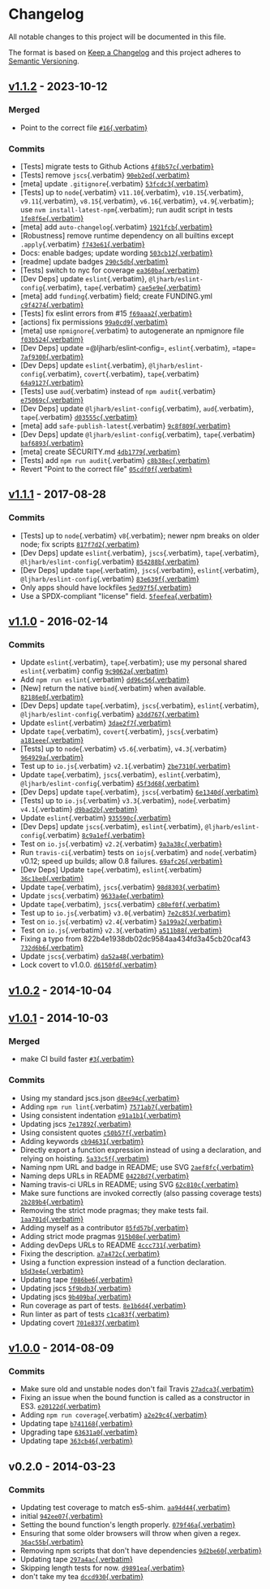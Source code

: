 # Changelog

All notable changes to this project will be documented in this file.

The format is based on [Keep a
Changelog](https://keepachangelog.com/en/1.0.0/) and this project
adheres to [Semantic Versioning](https://semver.org/spec/v2.0.0.html).

## [v1.1.2](https://github.com/ljharb/function-bind/compare/v1.1.1...v1.1.2) - 2023-10-12

### Merged

- Point to the correct file
  [`#16`{.verbatim}](https://github.com/ljharb/function-bind/pull/16)

### Commits

- \[Tests\] migrate tests to Github Actions
  [`4f8b57c`{.verbatim}](https://github.com/ljharb/function-bind/commit/4f8b57c02f2011fe9ae353d5e74e8745f0988af8)
- \[Tests\] remove `jscs`{.verbatim}
  [`90eb2ed`{.verbatim}](https://github.com/ljharb/function-bind/commit/90eb2edbeefd5b76cd6c3a482ea3454db169b31f)
- \[meta\] update `.gitignore`{.verbatim}
  [`53fcdc3`{.verbatim}](https://github.com/ljharb/function-bind/commit/53fcdc371cd66634d6e9b71c836a50f437e89fed)
- \[Tests\] up to `node`{.verbatim} `v11.10`{.verbatim},
  `v10.15`{.verbatim}, `v9.11`{.verbatim}, `v8.15`{.verbatim},
  `v6.16`{.verbatim}, `v4.9`{.verbatim}; use
  `nvm install-latest-npm`{.verbatim}; run audit script in tests
  [`1fe8f6e`{.verbatim}](https://github.com/ljharb/function-bind/commit/1fe8f6e9aed0dfa8d8b3cdbd00c7f5ea0cd2b36e)
- \[meta\] add `auto-changelog`{.verbatim}
  [`1921fcb`{.verbatim}](https://github.com/ljharb/function-bind/commit/1921fcb5b416b63ffc4acad051b6aad5722f777d)
- \[Robustness\] remove runtime dependency on all builtins except
  `.apply`{.verbatim}
  [`f743e61`{.verbatim}](https://github.com/ljharb/function-bind/commit/f743e61aa6bb2360358c04d4884c9db853d118b7)
- Docs: enable badges; update wording
  [`503cb12`{.verbatim}](https://github.com/ljharb/function-bind/commit/503cb12d998b5f91822776c73332c7adcd6355dd)
- \[readme\] update badges
  [`290c5db`{.verbatim}](https://github.com/ljharb/function-bind/commit/290c5dbbbda7264efaeb886552a374b869a4bb48)
- \[Tests\] switch to nyc for coverage
  [`ea360ba`{.verbatim}](https://github.com/ljharb/function-bind/commit/ea360ba907fc2601ed18d01a3827fa2d3533cdf8)
- \[Dev Deps\] update `eslint`{.verbatim},
  `@ljharb/eslint-config`{.verbatim}, `tape`{.verbatim}
  [`cae5e9e`{.verbatim}](https://github.com/ljharb/function-bind/commit/cae5e9e07a5578dc6df26c03ee22851ce05b943c)
- \[meta\] add `funding`{.verbatim} field; create FUNDING.yml
  [`c9f4274`{.verbatim}](https://github.com/ljharb/function-bind/commit/c9f4274aa80ea3aae9657a3938fdba41a3b04ca6)
- \[Tests\] fix eslint errors from #15
  [`f69aaa2`{.verbatim}](https://github.com/ljharb/function-bind/commit/f69aaa2beb2fdab4415bfb885760a699d0b9c964)
- \[actions\] fix permissions
  [`99a0cd9`{.verbatim}](https://github.com/ljharb/function-bind/commit/99a0cd9f3b5bac223a0d572f081834cd73314be7)
- \[meta\] use `npmignore`{.verbatim} to autogenerate an npmignore file
  [`f03b524`{.verbatim}](https://github.com/ljharb/function-bind/commit/f03b524ca91f75a109a5d062f029122c86ecd1ae)
- \[Dev Deps\] update =@ljharb/eslint‑config=,
  `eslint`{.verbatim}, =tape=
  [`7af9300`{.verbatim}](https://github.com/ljharb/function-bind/commit/7af930023ae2ce7645489532821e4fbbcd7a2280)
- \[Dev Deps\] update `eslint`{.verbatim},
  `@ljharb/eslint-config`{.verbatim}, `covert`{.verbatim},
  `tape`{.verbatim}
  [`64a9127`{.verbatim}](https://github.com/ljharb/function-bind/commit/64a9127ab0bd331b93d6572eaf6e9971967fc08c)
- \[Tests\] use `aud`{.verbatim} instead of `npm audit`{.verbatim}
  [`e75069c`{.verbatim}](https://github.com/ljharb/function-bind/commit/e75069c50010a8fcce2a9ce2324934c35fdb4386)
- \[Dev Deps\] update `@ljharb/eslint-config`{.verbatim},
  `aud`{.verbatim}, `tape`{.verbatim}
  [`d03555c`{.verbatim}](https://github.com/ljharb/function-bind/commit/d03555ca59dea3b71ce710045e4303b9e2619e28)
- \[meta\] add `safe-publish-latest`{.verbatim}
  [`9c8f809`{.verbatim}](https://github.com/ljharb/function-bind/commit/9c8f8092aed027d7e80c94f517aa892385b64f09)
- \[Dev Deps\] update `@ljharb/eslint-config`{.verbatim},
  `tape`{.verbatim}
  [`baf6893`{.verbatim}](https://github.com/ljharb/function-bind/commit/baf6893e27f5b59abe88bc1995e6f6ed1e527397)
- \[meta\] create SECURITY.md
  [`4db1779`{.verbatim}](https://github.com/ljharb/function-bind/commit/4db17799f1f28ae294cb95e0081ca2b591c3911b)
- \[Tests\] add `npm run audit`{.verbatim}
  [`c8b38ec`{.verbatim}](https://github.com/ljharb/function-bind/commit/c8b38ec40ed3f85dabdee40ed4148f1748375bc2)
- Revert \"Point to the correct file\"
  [`05cdf0f`{.verbatim}](https://github.com/ljharb/function-bind/commit/05cdf0fa205c6a3c5ba40bbedd1dfa9874f915c9)

## [v1.1.1](https://github.com/ljharb/function-bind/compare/v1.1.0...v1.1.1) - 2017-08-28

### Commits

- \[Tests\] up to `node`{.verbatim} `v8`{.verbatim}; newer npm breaks on
  older node; fix scripts
  [`817f7d2`{.verbatim}](https://github.com/ljharb/function-bind/commit/817f7d28470fdbff8ef608d4d565dd4d1430bc5e)
- \[Dev Deps\] update `eslint`{.verbatim}, `jscs`{.verbatim},
  `tape`{.verbatim}, `@ljharb/eslint-config`{.verbatim}
  [`854288b`{.verbatim}](https://github.com/ljharb/function-bind/commit/854288b1b6f5c555f89aceb9eff1152510262084)
- \[Dev Deps\] update `tape`{.verbatim}, `jscs`{.verbatim},
  `eslint`{.verbatim}, `@ljharb/eslint-config`{.verbatim}
  [`83e639f`{.verbatim}](https://github.com/ljharb/function-bind/commit/83e639ff74e6cd6921285bccec22c1bcf72311bd)
- Only apps should have lockfiles
  [`5ed97f5`{.verbatim}](https://github.com/ljharb/function-bind/commit/5ed97f51235c17774e0832e122abda0f3229c908)
- Use a SPDX-compliant \"license\" field.
  [`5feefea`{.verbatim}](https://github.com/ljharb/function-bind/commit/5feefea0dc0193993e83e5df01ded424403a5381)

## [v1.1.0](https://github.com/ljharb/function-bind/compare/v1.0.2...v1.1.0) - 2016-02-14

### Commits

- Update `eslint`{.verbatim}, `tape`{.verbatim}; use my personal shared
  `eslint`{.verbatim} config
  [`9c9062a`{.verbatim}](https://github.com/ljharb/function-bind/commit/9c9062abbe9dd70b59ea2c3a3c3a81f29b457097)
- Add `npm run eslint`{.verbatim}
  [`dd96c56`{.verbatim}](https://github.com/ljharb/function-bind/commit/dd96c56720034a3c1ffee10b8a59a6f7c53e24ad)
- \[New\] return the native `bind`{.verbatim} when available.
  [`82186e0`{.verbatim}](https://github.com/ljharb/function-bind/commit/82186e03d73e580f95ff167e03f3582bed90ed72)
- \[Dev Deps\] update `tape`{.verbatim}, `jscs`{.verbatim},
  `eslint`{.verbatim}, `@ljharb/eslint-config`{.verbatim}
  [`a3dd767`{.verbatim}](https://github.com/ljharb/function-bind/commit/a3dd76720c795cb7f4586b0544efabf8aa107b8b)
- Update `eslint`{.verbatim}
  [`3dae2f7`{.verbatim}](https://github.com/ljharb/function-bind/commit/3dae2f7423de30a2d20313ddb1edc19660142fe9)
- Update `tape`{.verbatim}, `covert`{.verbatim}, `jscs`{.verbatim}
  [`a181eee`{.verbatim}](https://github.com/ljharb/function-bind/commit/a181eee0cfa24eb229c6e843a971f36e060a2f6a)
- \[Tests\] up to `node`{.verbatim} `v5.6`{.verbatim}, `v4.3`{.verbatim}
  [`964929a`{.verbatim}](https://github.com/ljharb/function-bind/commit/964929a6a4ddb36fb128de2bcc20af5e4f22e1ed)
- Test up to `io.js`{.verbatim} `v2.1`{.verbatim}
  [`2be7310`{.verbatim}](https://github.com/ljharb/function-bind/commit/2be7310f2f74886a7124ca925be411117d41d5ea)
- Update `tape`{.verbatim}, `jscs`{.verbatim}, `eslint`{.verbatim},
  `@ljharb/eslint-config`{.verbatim}
  [`45f3d68`{.verbatim}](https://github.com/ljharb/function-bind/commit/45f3d6865c6ca93726abcef54febe009087af101)
- \[Dev Deps\] update `tape`{.verbatim}, `jscs`{.verbatim}
  [`6e1340d`{.verbatim}](https://github.com/ljharb/function-bind/commit/6e1340d94642deaecad3e717825db641af4f8b1f)
- \[Tests\] up to `io.js`{.verbatim} `v3.3`{.verbatim},
  `node`{.verbatim} `v4.1`{.verbatim}
  [`d9bad2b`{.verbatim}](https://github.com/ljharb/function-bind/commit/d9bad2b778b1b3a6dd2876087b88b3acf319f8cc)
- Update `eslint`{.verbatim}
  [`935590c`{.verbatim}](https://github.com/ljharb/function-bind/commit/935590caa024ab356102e4858e8fc315b2ccc446)
- \[Dev Deps\] update `jscs`{.verbatim}, `eslint`{.verbatim},
  `@ljharb/eslint-config`{.verbatim}
  [`8c9a1ef`{.verbatim}](https://github.com/ljharb/function-bind/commit/8c9a1efd848e5167887aa8501857a0940a480c57)
- Test on `io.js`{.verbatim} `v2.2`{.verbatim}
  [`9a3a38c`{.verbatim}](https://github.com/ljharb/function-bind/commit/9a3a38c92013aed6e108666e7bd40969b84ac86e)
- Run `travis-ci`{.verbatim} tests on `iojs`{.verbatim} and
  `node`{.verbatim} v0.12; speed up builds; allow 0.8 failures.
  [`69afc26`{.verbatim}](https://github.com/ljharb/function-bind/commit/69afc2617405b147dd2a8d8ae73ca9e9283f18b4)
- \[Dev Deps\] Update `tape`{.verbatim}, `eslint`{.verbatim}
  [`36c1be0`{.verbatim}](https://github.com/ljharb/function-bind/commit/36c1be0ab12b45fe5df6b0fdb01a5d5137fd0115)
- Update `tape`{.verbatim}, `jscs`{.verbatim}
  [`98d8303`{.verbatim}](https://github.com/ljharb/function-bind/commit/98d8303cd5ca1c6b8f985469f86b0d44d7d45f6e)
- Update `jscs`{.verbatim}
  [`9633a4e`{.verbatim}](https://github.com/ljharb/function-bind/commit/9633a4e9fbf82051c240855166e468ba8ba0846f)
- Update `tape`{.verbatim}, `jscs`{.verbatim}
  [`c80ef0f`{.verbatim}](https://github.com/ljharb/function-bind/commit/c80ef0f46efc9791e76fa50de4414092ac147831)
- Test up to `io.js`{.verbatim} `v3.0`{.verbatim}
  [`7e2c853`{.verbatim}](https://github.com/ljharb/function-bind/commit/7e2c8537d52ab9cf5a655755561d8917684c0df4)
- Test on `io.js`{.verbatim} `v2.4`{.verbatim}
  [`5a199a2`{.verbatim}](https://github.com/ljharb/function-bind/commit/5a199a27ba46795ba5eaf0845d07d4b8232895c9)
- Test on `io.js`{.verbatim} `v2.3`{.verbatim}
  [`a511b88`{.verbatim}](https://github.com/ljharb/function-bind/commit/a511b8896de0bddf3b56862daa416c701f4d0453)
- Fixing a typo from 822b4e1938db02dc9584aa434fd3a45cb20caf43
  [`732d6b6`{.verbatim}](https://github.com/ljharb/function-bind/commit/732d6b63a9b33b45230e630dbcac7a10855d3266)
- Update `jscs`{.verbatim}
  [`da52a48`{.verbatim}](https://github.com/ljharb/function-bind/commit/da52a4886c06d6490f46ae30b15e4163ba08905d)
- Lock covert to v1.0.0.
  [`d6150fd`{.verbatim}](https://github.com/ljharb/function-bind/commit/d6150fda1e6f486718ebdeff823333d9e48e7430)

## [v1.0.2](https://github.com/ljharb/function-bind/compare/v1.0.1...v1.0.2) - 2014-10-04

## [v1.0.1](https://github.com/ljharb/function-bind/compare/v1.0.0...v1.0.1) - 2014-10-03

### Merged

- make CI build faster
  [`#3`{.verbatim}](https://github.com/ljharb/function-bind/pull/3)

### Commits

- Using my standard jscs.json
  [`d8ee94c`{.verbatim}](https://github.com/ljharb/function-bind/commit/d8ee94c993eff0a84cf5744fe6a29627f5cffa1a)
- Adding `npm run lint`{.verbatim}
  [`7571ab7`{.verbatim}](https://github.com/ljharb/function-bind/commit/7571ab7dfdbd99b25a1dbb2d232622bd6f4f9c10)
- Using consistent indentation
  [`e91a1b1`{.verbatim}](https://github.com/ljharb/function-bind/commit/e91a1b13a61e99ec1e530e299b55508f74218a95)
- Updating jscs
  [`7e17892`{.verbatim}](https://github.com/ljharb/function-bind/commit/7e1789284bc629bc9c1547a61c9b227bbd8c7a65)
- Using consistent quotes
  [`c50b57f`{.verbatim}](https://github.com/ljharb/function-bind/commit/c50b57fcd1c5ec38320979c837006069ebe02b77)
- Adding keywords
  [`cb94631`{.verbatim}](https://github.com/ljharb/function-bind/commit/cb946314eed35f21186a25fb42fc118772f9ee00)
- Directly export a function expression instead of using a declaration,
  and relying on hoisting.
  [`5a33c5f`{.verbatim}](https://github.com/ljharb/function-bind/commit/5a33c5f45642de180e0d207110bf7d1843ceb87c)
- Naming npm URL and badge in README; use SVG
  [`2aef8fc`{.verbatim}](https://github.com/ljharb/function-bind/commit/2aef8fcb79d54e63a58ae557c4e60949e05d5e16)
- Naming deps URLs in README
  [`04228d7`{.verbatim}](https://github.com/ljharb/function-bind/commit/04228d766670ee45ca24e98345c1f6a7621065b5)
- Naming travis-ci URLs in README; using SVG
  [`62c810c`{.verbatim}](https://github.com/ljharb/function-bind/commit/62c810c2f54ced956cd4d4ab7b793055addfe36e)
- Make sure functions are invoked correctly (also passing coverage
  tests)
  [`2b289b4`{.verbatim}](https://github.com/ljharb/function-bind/commit/2b289b4dfbf037ffcfa4dc95eb540f6165e9e43a)
- Removing the strict mode pragmas; they make tests fail.
  [`1aa701d`{.verbatim}](https://github.com/ljharb/function-bind/commit/1aa701d199ddc3782476e8f7eef82679be97b845)
- Adding myself as a contributor
  [`85fd57b`{.verbatim}](https://github.com/ljharb/function-bind/commit/85fd57b0860e5a7af42de9a287f3f265fc6d72fc)
- Adding strict mode pragmas
  [`915b08e`{.verbatim}](https://github.com/ljharb/function-bind/commit/915b08e084c86a722eafe7245e21db74aa21ca4c)
- Adding devDeps URLs to README
  [`4ccc731`{.verbatim}](https://github.com/ljharb/function-bind/commit/4ccc73112c1769859e4ca3076caf4086b3cba2cd)
- Fixing the description.
  [`a7a472c`{.verbatim}](https://github.com/ljharb/function-bind/commit/a7a472cf649af515c635cf560fc478fbe48999c8)
- Using a function expression instead of a function declaration.
  [`b5d3e4e`{.verbatim}](https://github.com/ljharb/function-bind/commit/b5d3e4ea6aaffc63888953eeb1fbc7ff45f1fa14)
- Updating tape
  [`f086be6`{.verbatim}](https://github.com/ljharb/function-bind/commit/f086be6029fb56dde61a258c1340600fa174d1e0)
- Updating jscs
  [`5f9bdb3`{.verbatim}](https://github.com/ljharb/function-bind/commit/5f9bdb375ab13ba48f30852aab94029520c54d71)
- Updating jscs
  [`9b409ba`{.verbatim}](https://github.com/ljharb/function-bind/commit/9b409ba6118e23395a4e5d83ef39152aab9d3bfc)
- Run coverage as part of tests.
  [`8e1b6d4`{.verbatim}](https://github.com/ljharb/function-bind/commit/8e1b6d459f047d1bd4fee814e01247c984c80bd0)
- Run linter as part of tests
  [`c1ca83f`{.verbatim}](https://github.com/ljharb/function-bind/commit/c1ca83f832df94587d09e621beba682fabfaa987)
- Updating covert
  [`701e837`{.verbatim}](https://github.com/ljharb/function-bind/commit/701e83774b57b4d3ef631e1948143f43a72f4bb9)

## [v1.0.0](https://github.com/ljharb/function-bind/compare/v0.2.0...v1.0.0) - 2014-08-09

### Commits

- Make sure old and unstable nodes don\'t fail Travis
  [`27adca3`{.verbatim}](https://github.com/ljharb/function-bind/commit/27adca34a4ab6ad67b6dfde43942a1b103ce4d75)
- Fixing an issue when the bound function is called as a constructor in
  ES3.
  [`e20122d`{.verbatim}](https://github.com/ljharb/function-bind/commit/e20122d267d92ce553859b280cbbea5d27c07731)
- Adding `npm run coverage`{.verbatim}
  [`a2e29c4`{.verbatim}](https://github.com/ljharb/function-bind/commit/a2e29c4ecaef9e2f6cd1603e868c139073375502)
- Updating tape
  [`b741168`{.verbatim}](https://github.com/ljharb/function-bind/commit/b741168b12b235b1717ff696087645526b69213c)
- Upgrading tape
  [`63631a0`{.verbatim}](https://github.com/ljharb/function-bind/commit/63631a04c7fbe97cc2fa61829cc27246d6986f74)
- Updating tape
  [`363cb46`{.verbatim}](https://github.com/ljharb/function-bind/commit/363cb46dafb23cb3e347729a22f9448051d78464)

## v0.2.0 - 2014-03-23

### Commits

- Updating test coverage to match es5-shim.
  [`aa94d44`{.verbatim}](https://github.com/ljharb/function-bind/commit/aa94d44b8f9d7f69f10e060db7709aa7a694e5d4)
- initial
  [`942ee07`{.verbatim}](https://github.com/ljharb/function-bind/commit/942ee07e94e542d91798137bc4b80b926137e066)
- Setting the bound function\'s length properly.
  [`079f46a`{.verbatim}](https://github.com/ljharb/function-bind/commit/079f46a2d3515b7c0b308c2c13fceb641f97ca25)
- Ensuring that some older browsers will throw when given a regex.
  [`36ac55b`{.verbatim}](https://github.com/ljharb/function-bind/commit/36ac55b87f460d4330253c92870aa26fbfe8227f)
- Removing npm scripts that don\'t have dependencies
  [`9d2be60`{.verbatim}](https://github.com/ljharb/function-bind/commit/9d2be600002cb8bc8606f8f3585ad3e05868c750)
- Updating tape
  [`297a4ac`{.verbatim}](https://github.com/ljharb/function-bind/commit/297a4acc5464db381940aafb194d1c88f4e678f3)
- Skipping length tests for now.
  [`d9891ea`{.verbatim}](https://github.com/ljharb/function-bind/commit/d9891ea4d2aaffa69f408339cdd61ff740f70565)
- don\'t take my tea
  [`dccd930`{.verbatim}](https://github.com/ljharb/function-bind/commit/dccd930bfd60ea10cb178d28c97550c3bc8c1e07)
